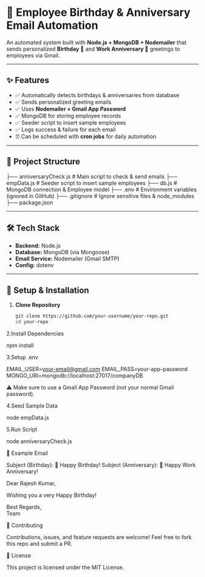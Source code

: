 # 🎉 Employee Birthday & Anniversary Email Automation  

 
An automated system built with **Node.js + MongoDB + Nodemailer** that sends personalized **Birthday 🎂** and **Work Anniversary 🎉** greetings to employees via Gmail.  

---

## ✨ Features
- ✅ Automatically detects birthdays & anniversaries from database  
- ✅ Sends personalized greeting emails   
- ✅ Uses **Nodemailer + Gmail App Password**  
- ✅ MongoDB for storing employee records  
- ✅ Seeder script to insert sample employees  
- ✅ Logs success & failure for each email  
- ⏰ Can be scheduled with **cron jobs** for daily automation  

---

## 📂 Project Structure
├── anniversaryCheck.js # Main script to check & send emails
├── empData.js # Seeder script to insert sample employees
├── db.js # MongoDB connection & Employee model
├── .env # Environment variables (ignored in GitHub)
├── .gitignore # Ignore sensitive files & node_modules
├── package.json


---

## 🛠️ Tech Stack
- **Backend:** Node.js  
- **Database:** MongoDB (via Mongoose)  
- **Email Service:** Nodemailer (Gmail SMTP)  
- **Config:** dotenv  

---

## 🚀 Setup & Installation

1. **Clone Repository**
   ```bash
   git clone https://github.com/your-username/your-repo.git
   cd your-repo
2.Install Dependencies

npm install


3.Setup .env

EMAIL_USER=your-email@gmail.com
EMAIL_PASS=your-app-password
MONGO_URI=mongodb://localhost:27017/companyDB


⚠️ Make sure to use a Gmail App Password (not your normal Gmail password).

4.Seed Sample Data

node empData.js


5.Run Script

node anniversaryCheck.js


📧 Example Email

Subject (Birthday): 🎂 Happy Birthday!
Subject (Anniversary): 🎉 Happy Work Anniversary!

Dear Rajesh Kumar,

Wishing you a very Happy Birthday!

Best Regards,  
Team

🤝 Contributing

Contributions, issues, and feature requests are welcome!
Feel free to fork this repo and submit a PR.

📜 License

This project is licensed under the MIT License.
